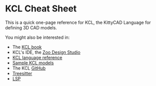 # KCL Cheat Sheet

This is a quick one-page reference for KCL, the KittyCAD Language for defining 3D CAD models.

You might also be interested in:

- The [KCL book](https://kcl-book.zoo.dev)
- KCL's IDE, the [Zoo Design Studio](https://zoo.dev/design-studio)
- [KCL language reference](https://zoo.dev/docs/kcl-lang)
- [Sample KCL models](https://zoo.dev/docs/kcl-samples)
- The KCL [GitHub](https://github.com/KittyCAD/modeling-app/tree/main/rust/kcl-lib)
- [Treesitter](https://github.com/KittyCAD/tree-sitter-kcl)
- [LSP](https://github.com/KittyCAD/modeling-app/tree/main/rust/kcl-language-server)

